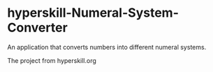 # hyperskill-Numeral-System-Converter
An application that converts numbers into different numeral systems.

The project from hyperskill.org
